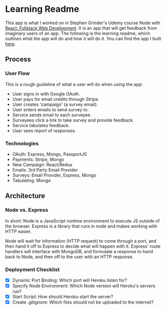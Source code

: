 # Learning Readme

This app is what I worked on in Stephen Grinder's Udemy course Node with [React: Fullstack Web Development](https://github.com/StephenGrider/FullstackReactCode). It is an app that will get feedback from imaginary users of an app. The following is the learning readme, which outlines what the app will do and how it will do it.
You can find the app I built [here](https://protected-garden-75366.herokuapp.com/).

## Process

### User Flow

This is a rough guideline of what a user will do when using the app:
  - User signs in with Google OAuth.
  - User pays for email credits through Stripe.
  - User creates 'campaign' (a survey email).
  - User enters emails to send survey to.
  - Service sends email to each surveyee.
  - Surveyees click a link to take survey and provide feedback.
  - Service tabulates feedback.
  - User sees report of responses.

### Technologies
  - OAuth: Express, Mongo, PassportJS
  - Payments: Stripe, Mongo
  - New Campaign: React/Redux
  - Emails: 3rd Party Email Provider
  - Surveys: Email Provider, Express, Mongo
  - Tabulating: Mongo

## Architecture

### Node vs. Express
In short: Node is a JavaScript runtime environment to execute JS outside of the browser. Express is a library that runs in node and makes working with HTTP easier.

Node will wait for information (HTTP request) to come through a port, and then hand it off to Express to decide what will happen with it. Express' route handlers will interface with MongoDB, and formulate a response to hand back to Node, and then off to the user with an HTTP response.

### Deployment Checklist
- [x] Dynamic Port Binding: Which port will Heroku listen for?
- [x] Specify Node Environment: Which Node version will Heroku's servers run?
- [x] Start Script: How should Heroku start the server?
- [x] Create .gitignore: Which files should not be uploaded to the internet?
